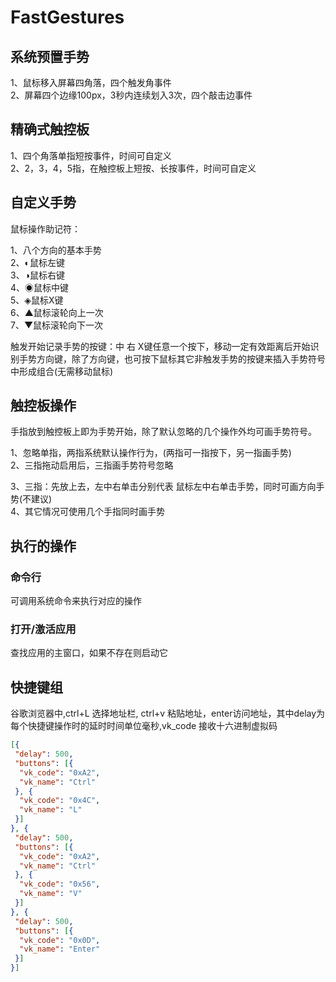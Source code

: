 # FastGestures

## 系统预置手势

1、鼠标移入屏幕四角落，四个触发角事件  
2、屏幕四个边缘100px，3秒内连续划入3次，四个敲击边事件  

## 精确式触控板

1、四个角落单指短按事件，时间可自定义  
2、2，3，4，5指，在触控板上短按、长按事件，时间可自定义  

## 自定义手势

鼠标操作助记符：

1、八个方向的基本手势  
2、◐鼠标左键  
3、◑鼠标右键  
4、◉鼠标中键  
5、◈鼠标X键  
6、▲鼠标滚轮向上一次  
7、▼鼠标滚轮向下一次  

触发开始记录手势的按键：中 右 X键任意一个按下，移动一定有效距离后开始识别手势方向键，除了方向键，也可按下鼠标其它非触发手势的按键来插入手势符号中形成组合(无需移动鼠标)

## 触控板操作

手指放到触控板上即为手势开始，除了默认忽略的几个操作外均可画手势符号。

1、忽略单指，两指系统默认操作行为，(两指可一指按下，另一指画手势)  
2、三指拖动启用后，三指画手势符号忽略  

3、三指：先放上去，左中右单击分别代表 鼠标左中右单击手势，同时可画方向手势(不建议)  
4、其它情况可使用几个手指同时画手势  

## 执行的操作

### 命令行

可调用系统命令来执行对应的操作

### 打开/激活应用

 查找应用的主窗口，如果不存在则启动它

## 快捷键组

谷歌浏览器中,ctrl+L 选择地址栏, ctrl+v 粘贴地址，enter访问地址，其中delay为每个快捷键操作时的延时时间单位毫秒,vk_code 接收十六进制虚拟码

```json
[{
 "delay": 500,
 "buttons": [{
  "vk_code": "0xA2",
  "vk_name": "Ctrl"
 }, {
  "vk_code": "0x4C",
  "vk_name": "L"
 }]
}, {
 "delay": 500,
 "buttons": [{
  "vk_code": "0xA2",
  "vk_name": "Ctrl"
 }, {
  "vk_code": "0x56",
  "vk_name": "V"
 }]
}, {
 "delay": 500,
 "buttons": [{
  "vk_code": "0x0D",
  "vk_name": "Enter"
 }]
}]
```
